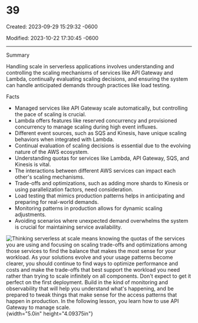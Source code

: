 # 39

Created: 2023-09-29 15:29:32 -0600

Modified: 2023-10-22 17:30:45 -0600

---

Summary

Handling scale in serverless applications involves understanding and controlling the scaling mechanisms of services like API Gateway and Lambda, continually evaluating scaling decisions, and ensuring the system can handle anticipated demands through practices like load testing.

Facts

- Managed services like API Gateway scale automatically, but controlling the pace of scaling is crucial.
- Lambda offers features like reserved concurrency and provisioned concurrency to manage scaling during high event influxes.
- Different event sources, such as SQS and Kinesis, have unique scaling behaviors when integrated with Lambda.
- Continual evaluation of scaling decisions is essential due to the evolving nature of the AWS ecosystem.
- Understanding quotas for services like Lambda, API Gateway, SQS, and Kinesis is vital.
- The interactions between different AWS services can impact each other's scaling mechanisms.
- Trade-offs and optimizations, such as adding more shards to Kinesis or using parallelization factors, need consideration.
- Load testing that mimics production patterns helps in anticipating and preparing for real-world demands.
- Monitoring patterns in production allows for dynamic scaling adjustments.
- Avoiding scenarios where unexpected demand overwhelms the system is crucial for maintaining service availability.





![Thinking serverless at scale means knowing the quotas of the services you are using and focusing on scaling trade-offs and optimizations among those services to find the balance that makes the most sense for your workload. As your solutions evolve and your usage patterns become clearer, you should continue to find ways to optimize performance and costs and make the trade-offs that best support the workload you need rather than trying to scale infinitely on all components. Don't expect to get it perfect on the first deployment. Build in the kind of monitoring and observability that will help you understand what's happening, and be prepared to tweak things that make sense for the access patterns that happen in production. In the following lesson, you learn how to use API Gateway to manage scale. ](../../../media/AWS-Developing-Serverless-Solutions-on-AWS-Model--11-39-image1.png){width="5.0in" height="4.09375in"}



